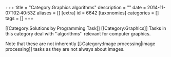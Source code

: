 +++
title = "Category:Graphics algorithms"
description = ""
date = 2014-11-07T02:40:53Z
aliases = []
[extra]
id = 6642
[taxonomies]
categories = []
tags = []
+++

[[Category:Solutions by Programming Task]] [[Category:Graphics]]
Tasks in this category deal with ''algorithms'' relevant for computer graphics. 

Note that these are not inherently [[:Category:Image processing|image processing]] tasks as they are not always about images.

